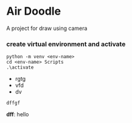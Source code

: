 # Air Doodle
A project for draw using camera


### create virtual environment and activate
```
python -m venv <env-name>
cd <env-name> Scripts
.\activate
```

- rgtg
- vfd
- dv

`dffgf`

**dff**: hello

